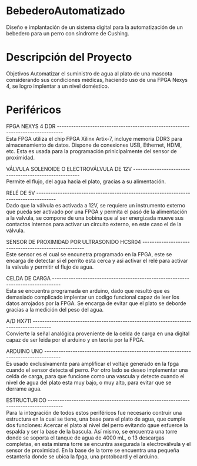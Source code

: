 # BebederoAutomatizado
Diseño e implantación de un sistema digital para la automatización de un bebedero para un perro con síndrome de Cushing.

# Descripción del Proyecto

Objetivos
Automatizar el suministro de agua al plato de una mascota considerando sus condiciones médicas, haciendo uso de una FPGA Nexys 4, se logro implentar a un nivel doméstico.

# Periféricos

FPGA NEXYS 4 DDR --------------------------------------------------------------------------------  
Esta FPGA utiliza el chip FPGA Xilinx Artix-7, incluye memoria DDR3 para almacenamiento de datos. Dispone de conexiones USB, Ethernet, HDMI, etc. Esta es usada para la programación prinicipalmente del sensor de proximidad.  

VÁLVULA SOLENOIDE O ELECTROVÁLVULA DE 12V -------------------------------------------------------  
Permite el flujo, del agua hacia el plato, gracias a su alimentación.  

RELÉ DE 5V --------------------------------------------------------------------------------------  
Dado que la válvula es activada a 12V, se requiere un instrumento externo que pueda ser activado por una FPGA y permita el pasó de la alimentación a la valvula, se compone de una bobina que al ser energizada mueve sus contactos internos para activar un circuito externo, en este caso el de la válvula.  

SENSOR DE PROXIMIDAD POR ULTRASONIDO HCSR04 -----------------------------------------------------  
Este sensor es el cual se encunetra programado en la FPGA, este se encarga de detectar si el perrito esta cerca y asi activar el relé para activar la valvula y permitir el flujo de agua.  

CELDA DE CARGA ---------------------------------------------------------------------------------  
Esta se encuentra programada en arduino, dado que resultó que es demasiado complicado implentar un codigo funcional capaz de leer los datos arrojados por la FPGA. Se encarga de evitar que el plato se deborde gracias a la medición del peso del agua.  

A/D HX711 --------------------------------------------------------------------------------------  
Convierte la señal analógica proveniente de la celda de carga en una digital capaz de ser leida por el arduino y en teoría por la FPGA.  

ARDUINO UNO -------------------------------------------------------------------------------------  
Es usado exclusivamente para amplificar el voltaje generado en la fpga cuando el sensor detecta el perro. Por otro lado se deseo implementar una celda de carga, para que funcione como una vascula y detecte cuando el nivel de agua del plato esta muy bajo, o muy alto, para evitar que se derrame agua.  

ESTRUCTURICO ------------------------------------------------------------------------------------  
Para la integración de todos estos periféricos fue necesario contruir una estructura en la cual se tiene, una base para el plato de agua, que cumple dos funciones: Acercar el plato al nivel del perro evitando qaue esfuerce la espalda y ser la base de la bascula. Así mismo, se encuentra una torre donde se soporta el tanque de agua de 4000 mL, o 13 descargas completas, en esta misma torre se encuntra asegurada la electroválvula y el sensor de proximidad. En la base de la torre se encuentra una pequeña estanteria donde se ubica la fpga, una protoboard y el arduino.  

